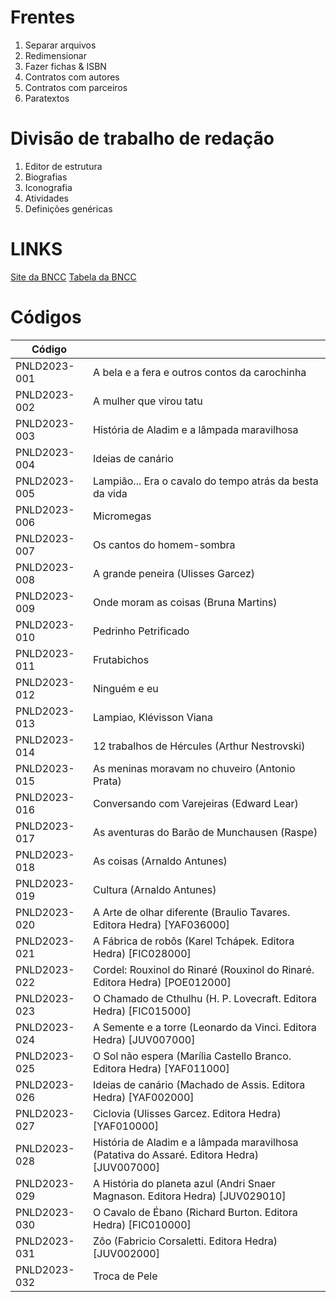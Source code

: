 # Frentes

1. Separar arquivos
2. Redimensionar
3. Fazer fichas & ISBN
4. Contratos com autores
5. Contratos com parceiros
6. Paratextos

# Divisão de trabalho de redação

1. Editor de estrutura
2. Biografias
3. Iconografia
4. Atividades
5. Definições genéricas

# LINKS

[Site da BNCC](http://basenacionalcomum.mec.gov.br/a-base)
[Tabela da BNCC](https://docs.google.com/spreadsheets/d/1PCZ1Kh37ID7WNBp6eMGTjPkSmSNbrhrgbs93upfRuzs/edit?usp=sharing)

# Códigos

| Código       |                                                                                            |
|--------------|--------------------------------------------------------------------------------------------|
| PNLD2023-001 | A bela e a fera e outros contos da carochinha                                              |
| PNLD2023-002 | A mulher que virou tatu                                                                    |
| PNLD2023-003 | História de Aladim e a lâmpada maravilhosa                                                 |
| PNLD2023-004 | Ideias de canário                                                                          |
| PNLD2023-005 | Lampião... Era o cavalo do tempo atrás da besta da vida                                    |
| PNLD2023-006 | Micromegas                                                                                 |
| PNLD2023-007 | Os cantos do homem-sombra                                                                  |
| PNLD2023-008 | A grande peneira (Ulisses Garcez)                                                          |
| PNLD2023-009 | Onde moram as coisas (Bruna Martins)                                                       |
| PNLD2023-010 | Pedrinho Petrificado                                                                       |
| PNLD2023-011 | Frutabichos                                                                                |
| PNLD2023-012 | Ninguém e eu                                                                               |
| PNLD2023-013 | Lampiao, Klévisson Viana                                                                   |
| PNLD2023-014 | 12 trabalhos de Hércules (Arthur Nestrovski)                                               |
| PNLD2023-015 | As meninas moravam no chuveiro (Antonio Prata)                                             |
| PNLD2023-016 | Conversando com Varejeiras (Edward Lear)                                                   |
| PNLD2023-017 | As aventuras do Barão de Munchausen (Raspe)                                                |
| PNLD2023-018 | As coisas (Arnaldo Antunes)                                                                |
| PNLD2023-019 | Cultura (Arnaldo Antunes)                                                                  |
| PNLD2023-020 | A Arte de olhar diferente (Braulio Tavares. Editora Hedra) [YAF036000]                     |
| PNLD2023-021 | A Fábrica de robôs (Karel Tchápek. Editora Hedra) [FIC028000]                              |
| PNLD2023-022 | Cordel: Rouxinol do Rinaré (Rouxinol do Rinaré. Editora Hedra) [POE012000]                 |
| PNLD2023-023 | O Chamado de Cthulhu (H. P. Lovecraft. Editora Hedra) [FIC015000]                          |
| PNLD2023-024 | A Semente e a torre (Leonardo da Vinci. Editora Hedra) [JUV007000]                         |
| PNLD2023-025 | O Sol não espera (Marília Castello Branco. Editora Hedra) [YAF011000]                      |
| PNLD2023-026 | Ideias de canário (Machado de Assis. Editora Hedra) [YAF002000]                            |
| PNLD2023-027 | Ciclovia (Ulisses Garcez. Editora Hedra) [YAF010000]                                       |
| PNLD2023-028 | História de Aladim e a lâmpada maravilhosa (Patativa do Assaré. Editora Hedra) [JUV007000] |
| PNLD2023-029 | A História do planeta azul (Andri Snaer Magnason. Editora Hedra) [JUV029010]               |
| PNLD2023-030 | O Cavalo de Ébano (Richard Burton. Editora Hedra) [FIC010000]                              |
| PNLD2023-031 | Zôo (Fabricio Corsaletti. Editora Hedra) [JUV002000]                                       |
| PNLD2023-032 | Troca de Pele                                                                              |

